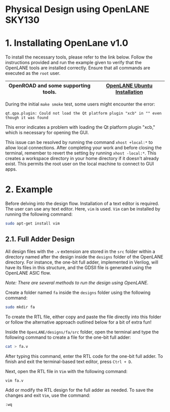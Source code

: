 # Physical Design using OpenLANE SKY130 
# 1. Installating OpenLane v1.0
To install the necessary tools, please refer to the link below. Follow the instructions provided and run the example given to verify that the OpenLANE tools are installed correctly. Ensure that all commands are executed as the `root` user.

| OpenROAD and some supporting tools. | [OpenLANE Ubuntu Installation](https://openlane.readthedocs.io/en/latest/getting_started/installation/installation_ubuntu.html) |
| ----------------------------------- | ------------------------------------------------------------------------------------------------------------------------------- |

During the initial `make smoke` test, some users might encounter the error: 

```
qt.qpa.plugin: Could not load the Qt platform plugin "xcb" in "" even though it was found
```

This error indicates a problem with loading the Qt platform plugin "xcb," which is necessary for opening the GUI.

This issue can be resolved by running the command `xhost +local:*` to allow local connections. After completing your work and before closing the terminal, remember to revert the setting by running `xhost -local:*`. This creates a workspace directory in your home directory if it doesn't already exist. This permits the root user on the local machine to connect to GUI apps.

# 2. Example
Before delving into the design flow. Installation of a text editor is required. The user can use any text editor. Here, `vim` is used. `Vim` can be installed by running the following command:

```sh
sudo apt-get install vim
```

## 2.1. Full Adder Design
All design files with the `.v` extension are stored in the `src` folder within a directory named after the design inside the `designs` folder of the OpenLANE directory. For instance, the one-bit full adder, implemented in Verilog, will have its files in this structure, and the GDSII file is generated using the OpenLANE ASIC flow.

*Note: There are several methods to run the design using OpenLANE.*

Create a folder named `fa` inside the `designs` folder using the following command:

```sh
sudo mkdir fa
```
To create the RTL file, either copy and paste the file directly into this folder or follow the alternative approach outlined below for a bit of extra fun!

Inside the `OpenLANE/designs/fa/src` folder, open the terminal and type the following command to create a file for the one-bit full adder:

```sh
cat > fa.v
```

After typing this command, enter the RTL code for the one-bit full adder. To finish and exit the terminal-based text editor, press `Ctrl + D`.

Next, open the RTL file in `Vim` with the following command:

```sh
vim fa.v
```

Add or modify the RTL design for the full adder as needed. To save the changes and exit `Vim`, use the command:

```sh
:wq
```

